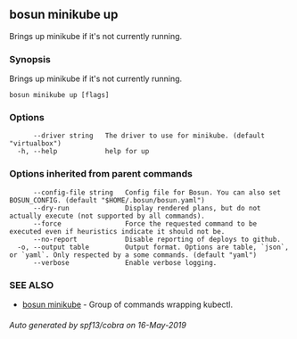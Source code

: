 ## bosun minikube up

Brings up minikube if it's not currently running.

### Synopsis

Brings up minikube if it's not currently running.

```
bosun minikube up [flags]
```

### Options

```
      --driver string   The driver to use for minikube. (default "virtualbox")
  -h, --help            help for up
```

### Options inherited from parent commands

```
      --config-file string   Config file for Bosun. You can also set BOSUN_CONFIG. (default "$HOME/.bosun/bosun.yaml")
      --dry-run              Display rendered plans, but do not actually execute (not supported by all commands).
      --force                Force the requested command to be executed even if heuristics indicate it should not be.
      --no-report            Disable reporting of deploys to github.
  -o, --output table         Output format. Options are table, `json`, or `yaml`. Only respected by a some commands. (default "yaml")
      --verbose              Enable verbose logging.
```

### SEE ALSO

* [bosun minikube](bosun_minikube.md)	 - Group of commands wrapping kubectl.

###### Auto generated by spf13/cobra on 16-May-2019
